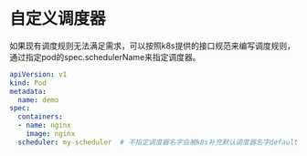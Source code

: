 # 自定义调度器
如果现有调度规则无法满足需求，可以按照k8s提供的接口规范来编写调度规则，通过指定pod的spec.schedulerName来指定调度器。

```yaml
apiVersion: v1
kind: Pod
metadata:
  name: demo
spec: 
  containers:
  - name: nginx
    image: nginx
  scheduler: my-scheduler  # 不指定调度器名字会被k8s补充默认调度器名字default-scheduler
```
